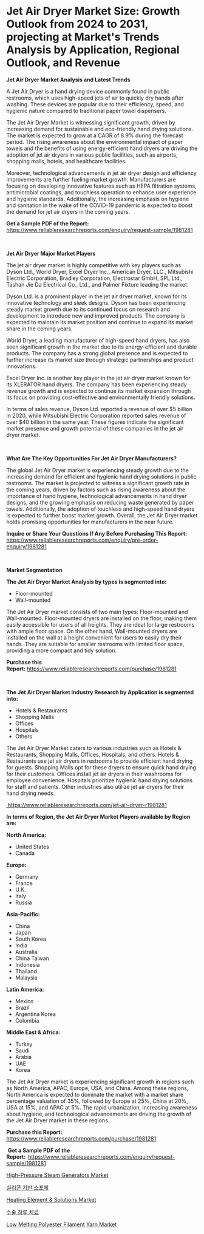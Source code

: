<p><h1>Jet Air Dryer Market Size: Growth Outlook from 2024 to 2031, projecting at Market's Trends Analysis by Application, Regional Outlook, and Revenue</h1></p><p><strong>Jet Air Dryer Market Analysis and Latest Trends</strong></p>
<p><p>A Jet Air Dryer is a hand drying device commonly found in public restrooms, which uses high-speed jets of air to quickly dry hands after washing. These devices are popular due to their efficiency, speed, and hygienic nature compared to traditional paper towel dispensers.</p><p>The Jet Air Dryer Market is witnessing significant growth, driven by increasing demand for sustainable and eco-friendly hand drying solutions. The market is expected to grow at a CAGR of 8.9% during the forecast period. The rising awareness about the environmental impact of paper towels and the benefits of using energy-efficient hand dryers are driving the adoption of jet air dryers in various public facilities, such as airports, shopping malls, hotels, and healthcare facilities.</p><p>Moreover, technological advancements in jet air dryer design and efficiency improvements are further fueling market growth. Manufacturers are focusing on developing innovative features such as HEPA filtration systems, antimicrobial coatings, and touchless operation to enhance user experience and hygiene standards. Additionally, the increasing emphasis on hygiene and sanitation in the wake of the COVID-19 pandemic is expected to boost the demand for jet air dryers in the coming years.</p></p>
<p><strong>Get a Sample PDF of the Report:&nbsp;</strong> <a href="https://www.reliableresearchreports.com/enquiry/request-sample/1981281">https://www.reliableresearchreports.com/enquiry/request-sample/1981281</a></p>
<p>&nbsp;</p>
<p><strong>Jet Air Dryer Major Market Players</strong></p>
<p><p>The jet air dryer market is highly competitive with key players such as Dyson Ltd., World Dryer, Excel Dryer Inc., American Dryer, LLC., Mitsubishi Electric Corporation, Bradley Corporation, Electrostar GmbH, SPL Ltd., Tashan Jie Da Electrical Co., Ltd., and Palmer Fixture leading the market.</p><p>Dyson Ltd. is a prominent player in the jet air dryer market, known for its innovative technology and sleek designs. Dyson has been experiencing steady market growth due to its continued focus on research and development to introduce new and improved products. The company is expected to maintain its market position and continue to expand its market share in the coming years.</p><p>World Dryer, a leading manufacturer of high-speed hand dryers, has also seen significant growth in the market due to its energy-efficient and durable products. The company has a strong global presence and is expected to further increase its market size through strategic partnerships and product innovations.</p><p>Excel Dryer Inc. is another key player in the jet air dryer market known for its XLERATOR hand dryers. The company has been experiencing steady revenue growth and is expected to continue its market expansion through its focus on providing cost-effective and environmentally friendly solutions.</p><p>In terms of sales revenue, Dyson Ltd. reported a revenue of over $5 billion in 2020, while Mitsubishi Electric Corporation reported sales revenue of over $40 billion in the same year. These figures indicate the significant market presence and growth potential of these companies in the jet air dryer market.</p></p>
<p>&nbsp;</p>
<p><strong>What Are The Key Opportunities For Jet Air Dryer Manufacturers?</strong></p>
<p><p>The global Jet Air Dryer market is experiencing steady growth due to the increasing demand for efficient and hygienic hand drying solutions in public restrooms. The market is projected to witness a significant growth rate in the coming years, driven by factors such as rising awareness about the importance of hand hygiene, technological advancements in hand dryer designs, and the growing emphasis on reducing waste generated by paper towels. Additionally, the adoption of touchless and high-speed hand dryers is expected to further boost market growth. Overall, the Jet Air Dryer market holds promising opportunities for manufacturers in the near future.</p></p>
<p><strong>Inquire or Share Your Questions If Any Before Purchasing This Report:</strong> <a href="https://www.reliableresearchreports.com/enquiry/pre-order-enquiry/1981281">https://www.reliableresearchreports.com/enquiry/pre-order-enquiry/1981281</a></p>
<p>&nbsp;</p>
<p><strong>Market Segmentation</strong></p>
<p><strong>The Jet Air Dryer Market Analysis by types is segmented into:</strong></p>
<p><ul><li>Floor-mounted</li><li>Wall-mounted</li></ul></p>
<p><p>The Jet Air Dryer market consists of two main types: Floor-mounted and Wall-mounted. Floor-mounted dryers are installed on the floor, making them easily accessible for users of all heights. They are ideal for large restrooms with ample floor space. On the other hand, Wall-mounted dryers are installed on the wall at a height convenient for users to easily dry their hands. They are suitable for smaller restrooms with limited floor space, providing a more compact and tidy solution.</p></p>
<p><strong>Purchase this Report:&nbsp;</strong><a href="https://www.reliableresearchreports.com/purchase/1981281">https://www.reliableresearchreports.com/purchase/1981281</a></p>
<p>&nbsp;</p>
<p><strong>The Jet Air Dryer Market Industry Research by Application is segmented into:</strong></p>
<p><ul><li>Hotels & Restaurants</li><li>Shopping Malls</li><li>Offices</li><li>Hospitals</li><li>Others</li></ul></p>
<p><p>The Jet Air Dryer Market caters to various industries such as Hotels & Restaurants, Shopping Malls, Offices, Hospitals, and others. Hotels & Restaurants use jet air dryers in restrooms to provide efficient hand drying for guests. Shopping Malls opt for these dryers to ensure quick hand drying for their customers. Offices install jet air dryers in their washrooms for employee convenience. Hospitals prioritize hygienic hand drying solutions for staff and patients. Other industries also utilize jet air dryers for their hand drying needs.</p></p>
<p><a href="https://www.reliableresearchreports.com/jet-air-dryer-r1981281">&nbsp;https://www.reliableresearchreports.com/jet-air-dryer-r1981281</a></p>
<p><strong>In terms of Region, the Jet Air Dryer Market Players available by Region are:</strong></p>
<p>
    <p> <strong> North America: </strong>
        <ul>
            <li>United States</li>
            <li>Canada</li>
        </ul>
        </p> 
    <p> <strong> Europe: </strong>
        <ul>
            <li>Germany</li>
            <li>France</li>
            <li>U.K.</li>
            <li>Italy</li>
            <li>Russia</li>
        </ul>
        </p> 
    <p> <strong> Asia-Pacific: </strong>
        <ul>
            <li>China</li>
            <li>Japan</li>
            <li>South Korea</li>
            <li>India</li>
            <li>Australia</li>
            <li>China Taiwan</li>
            <li>Indonesia</li>
            <li>Thailand</li>
            <li>Malaysia</li>
        </ul>
        </p> 
    <p> <strong> Latin America: </strong>
        <ul>
            <li>Mexico</li>
            <li>Brazil</li>
            <li>Argentina Korea</li>
            <li>Colombia</li>
        </ul>
        </p> 
    <p> <strong> Middle East & Africa: </strong>
        <ul>
            <li>Turkey</li>
            <li>Saudi</li>
            <li>Arabia</li>
            <li>UAE</li>
            <li>Korea</li>
        </ul>
    </p>
    </p>
<p><p>The Jet Air Dryer market is experiencing significant growth in regions such as North America, APAC, Europe, USA, and China. Among these regions, North America is expected to dominate the market with a market share percentage valuation of 35%, followed by Europe at 25%, China at 20%, USA at 15%, and APAC at 5%. The rapid urbanization, increasing awareness about hygiene, and technological advancements are driving the growth of the Jet Air Dryer market in these regions.</p></p>
<p><strong>Purchase this Report: </strong><a href="https://www.reliableresearchreports.com/purchase/1981281">https://www.reliableresearchreports.com/purchase/1981281</a></p>
<p>&nbsp;<strong>Get a Sample PDF of the Report:&nbsp;&nbsp;</strong><a href="https://www.reliableresearchreports.com/enquiry/request-sample/1981281">https://www.reliableresearchreports.com/enquiry/request-sample/1981281</a></p>
<p><strong></strong></p>
<p><p><a href="https://issuu.com/reportprime-2/docs/high-pressure-steam-generators-market-size-2030.pp">High-Pressure Steam Generators Market</a></p><p><a href="https://medium.com/@deonnorh89/%EC%8B%A4%EB%A6%AC%EC%BD%98-%EA%B8%B0%EB%B0%98-%EC%95%88%ED%8B%B0%ED%8F%BC-%EC%8B%9C%EC%9E%A5-%EA%B7%9C%EB%AA%A8%EB%8A%94-%EA%B8%80%EB%A1%9C%EB%B2%8C-%EC%82%B0%EC%97%85%EC%97%90%EC%84%9C-%EC%B5%9C%EA%B3%A0%EC%9D%98-%EB%A7%88%EC%BC%80%ED%8C%85-%EC%B1%84%EB%84%90%EC%9D%84-%EB%B3%B4%EC%97%AC%EC%A4%8D%EB%8B%88%EB%8B%A4-70307894e41f">실리콘 기반 소포제</a></p><p><a href="https://github.com/yemakinde/Market-Research-Report-List-3/blob/main/heating-element-solutions-market.md">Heating Element & Solutions Market</a></p><p><a href="https://medium.com/@deonnorh89/%EC%88%98%EC%88%A0%EC%84%B1-%EC%8A%A4%ED%86%A0%EB%A7%88-%EA%B4%80%EB%A6%AC-%EC%8B%9C%EC%9E%A5-%EC%84%B1%EA%B3%B5%EC%A0%81%EC%9D%B8-%EB%B9%84%EC%A6%88%EB%8B%88%EC%8A%A4-%EC%A0%84%EB%9E%B5%EC%9D%98-%EC%97%B4%EC%87%A0-2031%EB%85%84%EA%B9%8C%EC%A7%80-%EC%98%88%EC%B8%A1-ccf92d990a3e">수술 장루 치료</a></p><p><a href="https://github.com/jsmusil/Market-Research-Report-List-4/blob/main/low-melting-polyester-filament-yarn-market.md">Low Melting Polyester Filament Yarn Market</a></p></p>